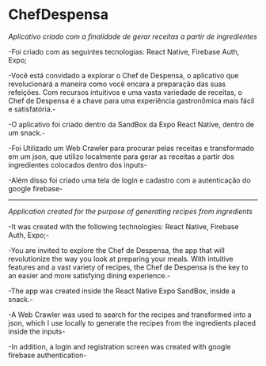 # ChefDespensa
*Aplicativo criado com a finalidade de gerar receitas a partir de ingredientes*

-Foi criado com as seguintes tecnologias: React Native, Firebase Auth, Expo;

-Você está convidado a explorar o Chef de Despensa, o aplicativo que revolucionará a maneira como você encara a preparação das suas refeições. Com recursos intuitivos e uma vasta variedade de receitas, o Chef de Despensa é a chave para uma experiência gastronômica mais fácil e satisfatória.-

-O aplicativo foi criado dentro da SandBox da Expo React Native, dentro de um snack.-

-Foi Utilizado um Web Crawler para procurar pelas receitas e transformado em um json, que utilizo localmente para gerar as receitas a partir dos ingredientes colocados dentro dos inputs-

-Além disso foi criado uma tela de login e cadastro com a autenticação do google firebase-

**************************************************************************************************************************************

*Application created for the purpose of generating recipes from ingredients*

-It was created with the following technologies: React Native, Firebase Auth, Expo;-

-You are invited to explore the Chef de Despensa, the app that will revolutionize the way you look at preparing your meals. With intuitive features and a vast variety of recipes, the Chef de Despensa is the key to an easier and more satisfying dining experience.-

-The app was created inside the React Native Expo SandBox, inside a snack.-

-A Web Crawler was used to search for the recipes and transformed into a json, which I use locally to generate the recipes from the ingredients placed inside the inputs-

-In addition, a login and registration screen was created with google firebase authentication-
